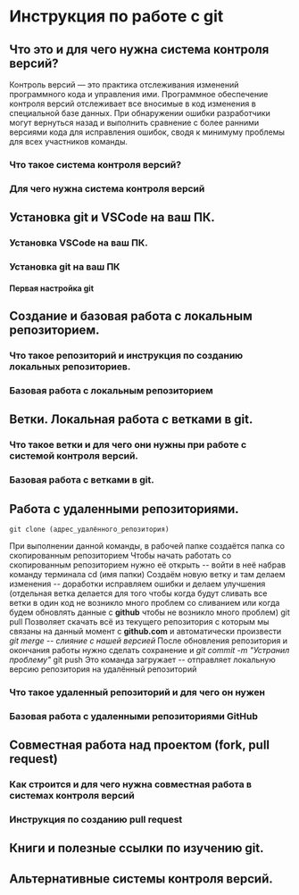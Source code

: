 # Инструкция по работе с git

## Что это и для чего нужна система контроля версий?

Контроль версий — это практика отслеживания изменений программного кода и управления ими.
Программное обеспечение контроля версий отслеживает все вносимые в код изменения в специальной базе данных. При обнаружении ошибки разработчики могут вернуться назад и выполнить сравнение с более ранними версиями кода для исправления ошибок, сводя к минимуму проблемы для всех участников команды.

### Что такое система контроля версий?

### Для чего нужна система контроля версий

## Установка git и VSCode на ваш ПК.

### Установка VSCode на ваш ПК.

### Установка git на ваш ПК

#### Первая настройка git

## Создание и базовая работа с локальным репозиторием.

### Что такое репозиторий и инструкция по созданию локальных репозиториев.

### Базовая работа с локальным репозиторием

## Ветки. Локальная работа с ветками в git.

### Что такое ветки и для чего они нужны при работе с системой контроля версий.

### Базовая работа с ветками в git.

## Работа с удаленными репозиториями.

    git clone (адрес_удалённого_репозитория)
При выполнении данной команды, в рабочей папке создаётся папка со скопированным репозиторием
Чтобы начать работать со скопированным репозиторием нужно её открыть -- войти в неё набрав команду терминала
    cd (имя папки)
Создаём новую ветку и там делаем изменения -- доработки исправляем ошибки и делаем улучшения (отдельная ветка делается для того чтобы когда будут сливать все ветки в один код не возникло много проблем со сливанием или когда будем обновлять данные с **github** чтобы не возникло много проблем)
    git pull
Позволяет скачать всё из текущего репозитория с которым мы связаны на данный момент с **github.com** и автоматически произвести *git merge -- слияние с нашей версией*
После обновления репозитория и окончания работы нужно сделать сохранение и *git commit -m "Устранил проблему"*
    git push
Это команда загружает -- отправляет локальную версию репозитория на удалённый репозиторий


### Что такое удаленный репозиторий и для чего он нужен

### Базовая работа с удаленными репозиториями GitHub

## Совместная работа над проектом (fork, pull request)

### Как строится и для чего нужна совместная работа в системах контроля версий

### Инструкция по созданию pull request

## Книги и полезные ссылки по изучению git.

## Альтернативные системы контроля версий.
